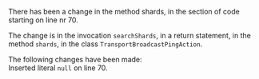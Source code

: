 There has been a change in the method shards, in the section of code starting on line nr 70.
  
The change is in the invocation ```searchShards```, in a return statement, in the method ```shards```, in the class ```TransportBroadcastPingAction```.
  
The following changes have been made:  
Inserted literal ```null``` on line 70.  
